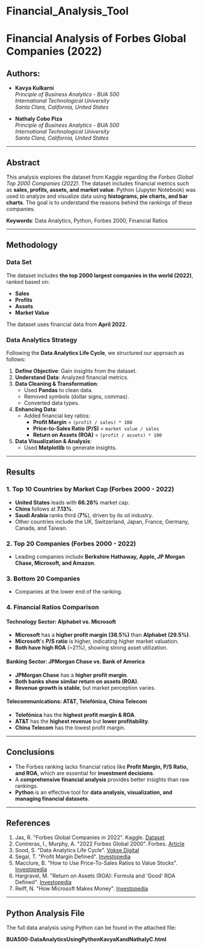 # Financial_Analysis_Tool
# Financial Analysis of Forbes Global Companies (2022)

## Authors:
- **Kavya Kulkarni**  
  *Principle of Business Analytics - BUA 500*  
  *International Technological University*  
  *Santa Clara, California, United States*  

- **Nathaly Cobo Piza**  
  *Principle of Business Analytics - BUA 500*  
  *International Technological University*  
  *Santa Clara, California, United States*  

---

## Abstract

This analysis explores the dataset from Kaggle regarding the *Forbes Global Top 2000 Companies (2022)*. The dataset includes financial metrics such as **sales, profits, assets, and market value**. Python (Jupyter Notebook) was used to analyze and visualize data using **histograms, pie charts, and bar charts**. The goal is to understand the reasons behind the rankings of these companies.

**Keywords**: Data Analytics, Python, Forbes 2000, Financial Ratios

---

## Methodology

### Data Set

The dataset includes **the top 2000 largest companies in the world (2022)**, ranked based on:
- **Sales**
- **Profits**
- **Assets**
- **Market Value**

The dataset uses financial data from **April 2022**.

### Data Analytics Strategy

Following the **Data Analytics Life Cycle**, we structured our approach as follows:

1. **Define Objective**: Gain insights from the dataset.
2. **Understand Data**: Analyzed financial metrics.
3. **Data Cleaning & Transformation**:
   - Used **Pandas** to clean data.
   - Removed symbols (dollar signs, commas).
   - Converted data types.
4. **Enhancing Data**:
   - Added financial key ratios:
     - **Profit Margin** = `(profit / sales) * 100`
     - **Price-to-Sales Ratio (P/S)** = `market value / sales`
     - **Return on Assets (ROA)** = `(profit / assets) * 100`
5. **Data Visualization & Analysis**:
   - Used **Matplotlib** to generate insights.

---

## Results

### 1. Top 10 Countries by Market Cap (Forbes 2000 - 2022)
- **United States** leads with **66.26%** market cap.
- **China** follows at **7.13%**.
- **Saudi Arabia** ranks third (**7%**), driven by its oil industry.
- Other countries include the UK, Switzerland, Japan, France, Germany, Canada, and Taiwan.

### 2. Top 20 Companies (Forbes 2000 - 2022)
- Leading companies include **Berkshire Hathaway, Apple, JP Morgan Chase, Microsoft, and Amazon**.

### 3. Bottom 20 Companies
- Companies at the lower end of the ranking.

### 4. Financial Ratios Comparison

#### **Technology Sector: Alphabet vs. Microsoft**
- **Microsoft** has a **higher profit margin (38.5%)** than **Alphabet (29.5%)**.
- **Microsoft**'s **P/S ratio** is higher, indicating higher market valuation.
- **Both have high ROA** (~21%), showing strong asset utilization.

#### **Banking Sector: JPMorgan Chase vs. Bank of America**
- **JPMorgan Chase** has a **higher profit margin**.
- **Both banks show similar return on assets (ROA)**.
- **Revenue growth is stable**, but market perception varies.

#### **Telecommunications: AT&T, Telefónica, China Telecom**
- **Telefónica** has the **highest profit margin & ROA**.
- **AT&T** has the **highest revenue** but **lower profitability**.
- **China Telecom** has the lowest profit margin.

---

## Conclusions

- The Forbes ranking lacks financial ratios like **Profit Margin, P/S Ratio, and ROA**, which are essential for **investment decisions**.
- A **comprehensive financial analysis** provides better insights than raw rankings.
- **Python** is an effective tool for **data analysis, visualization, and managing financial datasets**.

---

## References

1. Jas, R. "Forbes Global Companies in 2022". Kaggle. [Dataset](https://www.kaggle.com/datasets/ramjasmaurya/top-2000-forbes-global-companies-in-2022)
2. Contreras, I., Murphy, A. "2022 Forbes Global 2000". Forbes. [Article](https://www.forbes.com/sites/isabelcontreras/2022/05/12/inside-the-global-2000-sales-and-profits-of-the-worlds-largest-companies-recovered-as-economies-reopened/?sh=cf6a45f11410)
3. Sood, S. "Data Analytics Life Cycle". [Vokse Digital](https://www.voksedigital.com/data-analytics-life-cycle/)
4. Segal, T. "Profit Margin Defined". [Investopedia](https://www.investopedia.com/terms/p/profitmargin.asp)
5. Macclure, B. "How to Use Price-To-Sales Ratios to Value Stocks". [Investopedia](https://www.investopedia.com/articles/fundamental/03/032603.asp)
6. Hargravel, M. "Return on Assets (ROA): Formula and 'Good' ROA Defined". [Investopedia](https://www.investopedia.com/terms/r/returnonassets.asp)
7. Reiff, N. "How Microsoft Makes Money". [Investopedia](https://www.investopedia.com/how-microsoft-makes-money-4798809)

---

## Python Analysis File

The full data analysis using Python can be found in the attached file:

**BUA500-DataAnalyticsUsingPythonKavyaKandNathalyC.html**
